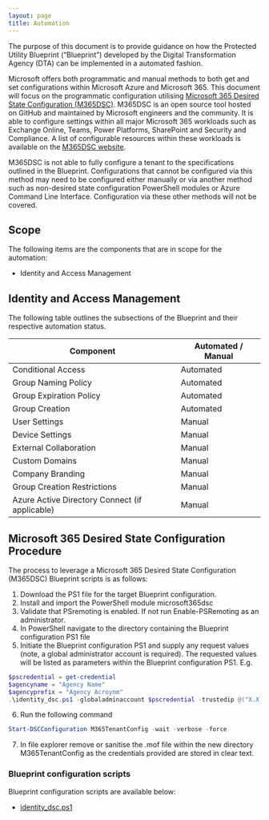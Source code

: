 ```yaml
---
layout: page
title: Automation
---
```


The purpose of this document is to provide guidance on how the Protected Utility Blueprint (“Blueprint”) developed by the Digital Transformation Agency (DTA) can be implemented in a automated fashion.

Microsoft offers both programmatic and manual methods to both get and set configurations within Microsoft Azure and Microsoft 365. This document will focus on the programmatic configuration utilising [Microsoft 365 Desired State Configuration (M365DSC)](https://microsoft365dsc.com/). M365DSC is an open source tool hosted on GitHub and maintained by Microsoft engineers and the community. It is able to configure settings within all major Microsoft 365 workloads such as Exchange Online, Teams, Power Platforms, SharePoint and Security and Compliance. A list of configurable resources within these workloads is available on the [M365DSC website](https://github.com/Microsoft/Microsoft365DSC/wiki/Resources-List).

M365DSC is not able to fully configure a tenant to the specifications outlined in the Blueprint. Configurations that cannot be configured via this method may need to be configured either manually or via another method such as non-desired state configuration PowerShell modules or Azure Command Line Interface. Configuration via these other methods will not be covered. 

## Scope

The following items are the components that are in scope for the automation:
* Identity and Access Management

## Identity and Access Management

The following table outlines the subsections of the Blueprint and their respective automation status.

Component | Automated / Manual
--- | ---
Conditional Access | Automated
Group Naming Policy | Automated
Group Expiration Policy | Automated
Group Creation | Automated
User Settings | Manual
Device Settings | Manual
External Collaboration | Manual
Custom Domains | Manual
Company Branding | Manual
Group Creation Restrictions | Manual
Azure Active Directory Connect (if applicable) | Manual

## Microsoft 365 Desired State Configuration Procedure

The process to leverage a Microsoft 365 Desired State Configuration (M365DSC) Blueprint scripts is as follows:
1. Download the PS1 file for the target Blueprint configuration.
2. Install and import the PowerShell module microsoft365dsc
3. Validate that PSremoting is enabled. If not run Enable-PSRemoting as an administrator.
4. In PowerShell navigate to the directory containing the Blueprint configuration PS1 file
5. Initiate the Blueprint configuration PS1 and supply any request values (note, a global administrator account is required). The requested values will be listed as parameters within the Blueprint configuration PS1. E.g.
```Powershell 
$pscredential = get-credential
$agencyname = "Agency Name"
$agencyprefix = "Agency Acroynm"
.\identity_dsc.ps1 -globaladminaccount $pscredential -trustedip @("X.X.X.X/X") -agency $Agencyname -agencyprefix $Agencyprefix
```
6. Run the following command
```Powershell 
Start-DSCConfiguration M365TenantConfig -wait -verbose -force
```
7. In file explorer remove or sanitise the .mof file within the new directory M365TenantConfig as the credentials provided are stored in clear text. 


### Blueprint configuration scripts

Blueprint configuration scripts are available below:

* [identity_dsc.ps1](/assets/files/automation/identity_dsc.txt)